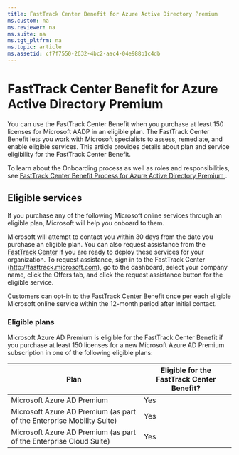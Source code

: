 ```yaml
---
title: FastTrack Center Benefit for Azure Active Directory Premium
ms.custom: na
ms.reviewer: na
ms.suite: na
ms.tgt_pltfrm: na
ms.topic: article
ms.assetid: cf7f7550-2632-4bc2-aac4-04e988b1c4db
---
```

# FastTrack Center Benefit for Azure Active Directory Premium
You can use the FastTrack Center Benefit when you purchase at least 150 licenses for Microsoft AADP in an eligible plan. The FastTrack Center Benefit lets you work with Microsoft specialists to assess, remediate, and enable eligible services. This article provides details about plan and service eligibility for the FastTrack Center Benefit.

To learn about the Onboarding process as well as roles and responsibilities, see [FastTrack Center Benefit Process for Azure Active Directory Premium ](../Topic/FastTrack_Center_Benefit_Process_for_Azure_Active_Directory_Premium_.md).

## Eligible services
If you purchase any of the following Microsoft online services through an eligible plan, Microsoft will help you onboard to them.

Microsoft will attempt to contact you within 30 days from the date you purchase an eligible plan. You can also request assistance from the [FastTrack Center](http://fasttrack.microsoft.com/) if you are ready to deploy these services for your organization. To request assistance, sign in to the FastTrack Center (http://fasttrack.microsoft.com), go to the dashboard, select your company name, click the Offers tab, and click the request assistance button for the eligible service.

Customers can opt-in to the FastTrack Center Benefit once per each eligible Microsoft online service within the 12-month period after initial contact.

### Eligible plans
Microsoft Azure AD Premium is eligible for the FastTrack Center Benefit if you purchase at least 150 licenses for a new Microsoft Azure AD Premium subscription in one of the following eligible plans:

|Plan|Eligible for the FastTrack Center Benefit?|
|--------|----------------------------------------------|
|Microsoft Azure AD Premium|Yes|
|Microsoft Azure AD Premium (as part of the Enterprise Mobility Suite)|Yes|
|Microsoft Azure AD Premium (as part of the Enterprise Cloud Suite)|Yes|
